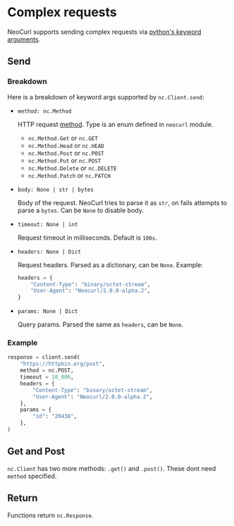 # Complex requests

NeoCurl supports sending complex requests via [python's keyword arguments](https://docs.python.org/3/tutorial/controlflow.html#keyword-arguments).

## Send

### Breakdown

Here is a breakdown of keyword args supported by `nc.Client.send`:

- `method: nc.Method`

  HTTP request [method](https://en.wikipedia.org/wiki/HTTP#Request_methods).
  Type is an enum defined in `neocurl` module.

  - `nc.Method.Get` or `nc.GET`
  - `nc.Method.Head` or `nc.HEAD`
  - `nc.Method.Post` or `nc.POST`
  - `nc.Method.Put` or `nc.POST`
  - `nc.Method.Delete` or `nc.DELETE`
  - `nc.Method.Patch` or `nc.PATCH`

- `body: None | str | bytes`

  Body of the request. NeoCurl tries to parse it as `str`, on fails attempts to parse a `bytes`. Can be `None` to disable body.

- `timeout: None | int`

  Request timeout in milliseconds. Default is `100s`.

- `headers: None | Dict`

  Request headers. Parsed as a dictionary, can be `None`. Example:

  ```python
  headers = {
      "Content-Type": "binary/octet-stream",
      "User-Agent": "Neocurl/2.0.0-alpha.2",
  }
  ```

- `params: None | Dict`

  Query params. Parsed the same as `headers`, can be `None`.

### Example

```python
response = client.send(
    "https://httpbin.org/post",
    method = nc.POST,
    timeout = 10_000,
    headers = {
        "Content-Type": "binary/octet-stream",
        "User-Agent": "Neocurl/2.0.0-alpha.2",
    },
    params = {
        "id": "20438",
    },
)
```

## Get and Post

`nc.Client` has two more methods: `.get()` and `.post()`.
These dont need `method` specified.

## Return

Functions return `nc.Response`.

